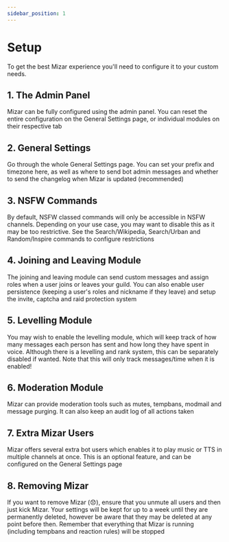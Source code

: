 ```yaml
---
sidebar_position: 1
---
```


# Setup
To get the best Mizar experience you'll need to configure it to your custom needs.

## 1. The Admin Panel
Mizar can be fully configured using the admin panel. You can reset the entire configuration on the General Settings page, or individual modules on their respective tab

## 2. General Settings
Go through the whole General Settings page. You can set your prefix and timezone here, as well as where to send bot admin messages and whether to send the changelog when Mizar is updated (recommended)

## 3. NSFW Commands
By default, NSFW classed commands will only be accessible in NSFW channels. Depending on your use case, you may want to disable this as it may be too restrictive. See the Search/Wikipedia, Search/Urban and Random/Inspire commands to configure restrictions

## 4. Joining and Leaving Module
The joining and leaving module can send custom messages and assign roles when a user joins or leaves your guild. You can also enable user persistence (keeping a user's roles and nickname if they leave) and setup the invite, captcha and raid protection system

## 5. Levelling Module
You may wish to enable the levelling module, which will keep track of how many messages each person has sent and how long they have spent in voice. Although there is a levelling and rank system, this can be separately disabled if wanted. Note that this will only track messages/time when it is enabled!

## 6. Moderation Module
Mizar can provide moderation tools such as mutes, tempbans, modmail and message purging. It can also keep an audit log of all actions taken

## 7. Extra Mizar Users
Mizar offers several extra bot users which enables it to play music or TTS in multiple channels at once. This is an optional feature, and can be configured on the General Settings page

## 8. Removing Mizar
If you want to remove Mizar (😞), ensure that you unmute all users and then just kick Mizar. Your settings will be kept for up to a week until they are permanently deleted, however be aware that they may be deleted at any point before then. Remember that everything that Mizar is running (including tempbans and reaction rules) will be stopped